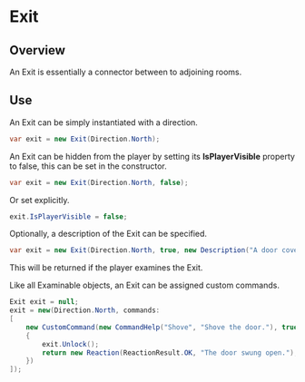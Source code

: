 ﻿# Exit

## Overview

An Exit is essentially a connector between to adjoining rooms.

## Use

An Exit can be simply instantiated with a direction.

```csharp
var exit = new Exit(Direction.North);
```

An Exit can be hidden from the player by setting its **IsPlayerVisible** property to false, this can be set in the constructor.

```csharp
var exit = new Exit(Direction.North, false);
```

Or set explicitly.

```csharp
exit.IsPlayerVisible = false;
```

Optionally, a description of the Exit can be specified.

```csharp
var exit = new Exit(Direction.North, true, new Description("A door covered in ivy."));
```

This will be returned if the player examines the Exit.

Like all Examinable objects, an Exit can be assigned custom commands.

```csharp
Exit exit = null;
exit = new(Direction.North, commands:
[
    new CustomCommand(new CommandHelp("Shove", "Shove the door."), true, true, (game, args) =>
    {
        exit.Unlock();
        return new Reaction(ReactionResult.OK, "The door swung open.");
    })
]);
```